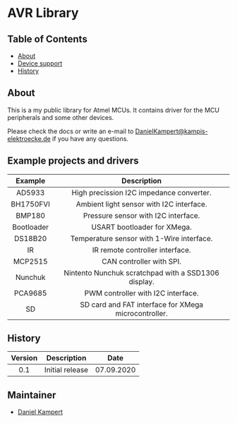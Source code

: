 # AVR Library

## Table of Contents

- [About](#about)
- [Device support](#device-support)
- [History](#history)

## About

This is a my public library for Atmel MCUs. It contains driver for the MCU peripherals and some other devices.

Please check the docs or write an e-mail to [DanielKampert@kampis-elektroecke.de](DanielKampert@kampis-elektroecke.de) if you have any questions.

## Example projects and drivers

| **Example** | **Description** |
|:-----------:|:------------------------------:|
| AD5933      | High precission I2C impedance converter. |
| BH1750FVI   | Ambient light sensor with I2C interface. |
| BMP180      | Pressure sensor with I2C interface. |
| Bootloader  | USART bootloader for XMega. |
| DS18B20     | Temperature sensor with 1-Wire interface. |
| IR          | IR remote controller interface. |
| MCP2515     | CAN controller with SPI. |
| Nunchuk     | Nintento Nunchuk scratchpad with a SSD1306 display. |
| PCA9685     | PWM controller with I2C interface. |
| SD          | SD card and FAT interface for XMega microcontroller. |

## History

| **Version** | **Description** | **Date** |
|:---------:|:------------------------------:|:----------:|
| 0.1       | Initial release                | 07.09.2020 |

## Maintainer

- [Daniel Kampert](mailto:DanielKampert@kampis-elektroecke.de)